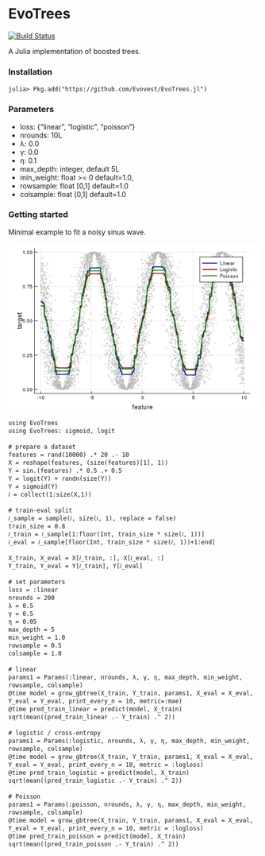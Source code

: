 # EvoTrees

[![Build Status](https://travis-ci.org/Evovest/EvoTrees.jl.svg?branch=master)](https://travis-ci.org/Evovest/EvoTrees.jl)

A Julia implementation of boosted trees.  

### Installation

```
julia> Pkg.add("https://github.com/Evovest/EvoTrees.jl")
```

### Parameters

  - loss: {“linear”, “logistic”, “poisson”}
  - nrounds: 10L
  - λ: 0.0
  - γ: 0.0
  - η: 0.1
  - max\_depth: integer, default 5L
  - min\_weight: float \>= 0 default=1.0,
  - rowsample: float \[0,1\] default=1.0
  - colsample: float \[0,1\] default=1.0

### Getting started

Minimal example to fit a noisy sinus wave.

![](regression_sinus.png)

```
using EvoTrees
using EvoTrees: sigmoid, logit

# prepare a dataset
features = rand(10000) .* 20 .- 10
X = reshape(features, (size(features)[1], 1))
Y = sin.(features) .* 0.5 .+ 0.5
Y = logit(Y) + randn(size(Y))
Y = sigmoid(Y)
𝑖 = collect(1:size(X,1))

# train-eval split
𝑖_sample = sample(𝑖, size(𝑖, 1), replace = false)
train_size = 0.8
𝑖_train = 𝑖_sample[1:floor(Int, train_size * size(𝑖, 1))]
𝑖_eval = 𝑖_sample[floor(Int, train_size * size(𝑖, 1))+1:end]

X_train, X_eval = X[𝑖_train, :], X[𝑖_eval, :]
Y_train, Y_eval = Y[𝑖_train], Y[𝑖_eval]

# set parameters
loss = :linear
nrounds = 200
λ = 0.5
γ = 0.5
η = 0.05
max_depth = 5
min_weight = 1.0
rowsample = 0.5
colsample = 1.0

# linear
params1 = Params(:linear, nrounds, λ, γ, η, max_depth, min_weight, rowsample, colsample)
@time model = grow_gbtree(X_train, Y_train, params1, X_eval = X_eval, Y_eval = Y_eval, print_every_n = 10, metric=:mae)
@time pred_train_linear = predict(model, X_train)
sqrt(mean((pred_train_linear .- Y_train) .^ 2))

# logistic / cross-entropy
params1 = Params(:logistic, nrounds, λ, γ, η, max_depth, min_weight, rowsample, colsample)
@time model = grow_gbtree(X_train, Y_train, params1, X_eval = X_eval, Y_eval = Y_eval, print_every_n = 10, metric = :logloss)
@time pred_train_logistic = predict(model, X_train)
sqrt(mean((pred_train_logistic .- Y_train) .^ 2))

# Poisson
params1 = Params(:poisson, nrounds, λ, γ, η, max_depth, min_weight, rowsample, colsample)
@time model = grow_gbtree(X_train, Y_train, params1, X_eval = X_eval, Y_eval = Y_eval, print_every_n = 10, metric = :logloss)
@time pred_train_poisson = predict(model, X_train)
sqrt(mean((pred_train_poisson .- Y_train) .^ 2))
```
